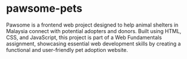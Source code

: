 # pawsome-pets
Pawsome is a frontend web project designed to help animal shelters in Malaysia connect with potential adopters and donors. Built using HTML, CSS, and JavaScript, this project is part of a Web Fundamentals assignment, showcasing essential web development skills by creating a functional and user-friendly pet adoption website.
